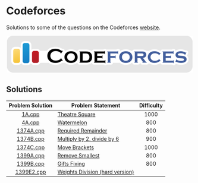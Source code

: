 # Codeforces

Solutions to some of the questions on the Codeforces [website](http://codeforces.com/ "Codeforces").

<p align="center"><img src="../assets/codeforces.png"></p>

## Solutions

| Problem Solution | Problem Statement                                                                                    | Difficulty |
|:----------------:|------------------------------------------------------------------------------------------------------|:----------:|
| [1A.cpp]         | [Theatre Square](https://codeforces.com/problemset/problem/1/A)                                      | 1000       |
| [4A.cpp]         | [Watermelon](https://codeforces.com/problemset/problem/4/A)                                          | 800        |
| [1374A.cpp]      | [Required Remainder](https://codeforces.com/problemset/problem/1374/A)                               | 800        |
| [1374B.cpp]      | [Multiply by 2, divide by 6](https://codeforces.com/problemset/problem/1374/B)                       | 900        |
| [1374C.cpp]      | [Move Brackets](https://codeforces.com/problemset/problem/1374/C)                                    | 1000       |
| [1399A.cpp]      | [Remove Smallest](https://codeforces.com/problemset/problem/1399/A)                                  | 800        |
| [1399B.cpp]      | [Gifts Fixing](https://codeforces.com/problemset/problem/1399/B)                                     | 800        |
| [1399E2.cpp]     | [Weights Division (hard version)](https://codeforces.com/problemset/problem/1399/E2)                 |            |

[//]: # (Solutions)

[1A.cpp]: Solutions/1A.cpp
[4A.cpp]: Solutions/4A.cpp
[1374A.cpp]: Solutions/1374A.cpp
[1374B.cpp]: Solutions/1374B.cpp
[1374C.cpp]: Solutions/1374C.cpp
[1399A.cpp]: Solutions/1399A.cpp
[1399B.cpp]: Solutions/1399B.cpp
[1399E2.cpp]: Solutions/1399E2.cpp

[//]: # (EOF)